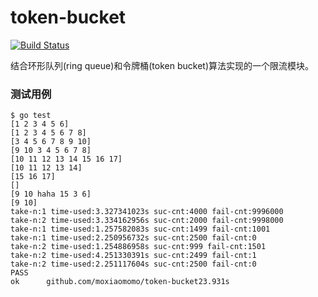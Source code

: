 # token-bucket

[![Build Status](https://api.travis-ci.org/moxiaomomo/token-bucket.svg)](https://travis-ci.org/moxiaomomo/token-bucket)

结合环形队列(ring queue)和令牌桶(token bucket)算法实现的一个限流模块。

### 测试用例

```
$ go test
[1 2 3 4 5 6]
[1 2 3 4 5 6 7 8]
[3 4 5 6 7 8 9 10]
[9 10 3 4 5 6 7 8]
[10 11 12 13 14 15 16 17]
[10 11 12 13 14]
[15 16 17]
[]
[9 10 haha 15 3 6]
[9 10]
take-n:1 time-used:3.327341023s suc-cnt:4000 fail-cnt:9996000
take-n:2 time-used:3.334162956s suc-cnt:2000 fail-cnt:9998000
take-n:1 time-used:1.257582083s suc-cnt:1499 fail-cnt:1001
take-n:1 time-used:2.250956732s suc-cnt:2500 fail-cnt:0
take-n:2 time-used:1.254886958s suc-cnt:999 fail-cnt:1501
take-n:2 time-used:4.251330391s suc-cnt:2499 fail-cnt:1
take-n:2 time-used:2.251117604s suc-cnt:2500 fail-cnt:0
PASS
ok      github.com/moxiaomomo/token-bucket23.931s
```

